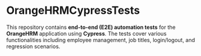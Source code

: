 # OrangeHRMCypressTests
This repository contains **end-to-end (E2E) automation tests** for the **OrangeHRM** application using **Cypress**. The tests cover various functionalities including employee management, job titles, login/logout, and regression scenarios.
